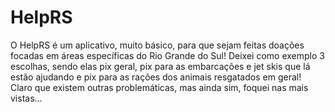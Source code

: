 # HelpRS

O HelpRS é um aplicativo, muito básico, para que sejam feitas doações focadas em áreas específicas do Rio Grande do Sul!
Deixei como exemplo 3 escolhas, sendo elas pix geral, pix para as embarcações e jet skis que lá estão ajudando e pix para as rações dos animais resgatados em geral!
Claro que existem outras problemáticas, mas ainda sim, foquei nas mais vistas...


